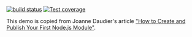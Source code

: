 [![build status][travis-image]][travis-url]
[![Test coverage][codecov-image]][codecov-url]

[travis-image]: https://img.shields.io/travis/avenqq/travis-ci-demo.svg?style=flat
[travis-url]: https://travis-ci.org/avenqq/travis-ci-demo?branch=demo04
[codecov-image]: https://codecov.io/gh/avenqq/travis-ci-demo/branch/master/graph/badge.svg
[codecov-url]: https://codecov.io/gh/avenqq/travis-ci-demo


This demo is copied from Joanne Daudier's article ["How to Create and Publish Your First Node.js Module"](https://medium.com/@jdaudier/how-to-create-and-publish-your-first-node-js-module-444e7585b738).
